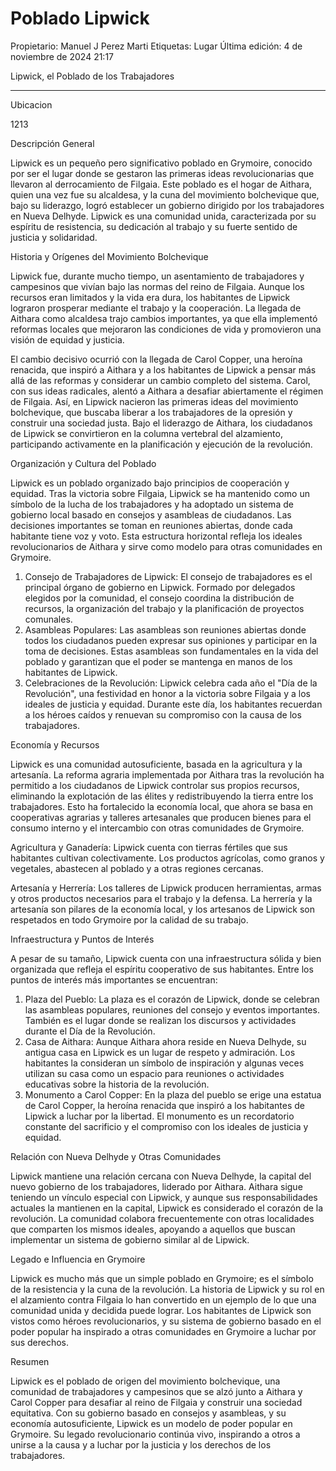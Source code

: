 # Poblado Lipwick

Propietario: Manuel J Perez Marti
Etiquetas: Lugar
Última edición: 4 de noviembre de 2024 21:17

Lipwick, el Poblado de los Trabajadores

---

Ubicacion

1213

Descripción General

Lipwick es un pequeño pero significativo poblado en Grymoire, conocido por ser el lugar donde se gestaron las primeras ideas revolucionarias que llevaron al derrocamiento de Filgaia. Este poblado es el hogar de Aithara, quien una vez fue su alcaldesa, y la cuna del movimiento bolchevique que, bajo su liderazgo, logró establecer un gobierno dirigido por los trabajadores en Nueva Delhyde. Lipwick es una comunidad unida, caracterizada por su espíritu de resistencia, su dedicación al trabajo y su fuerte sentido de justicia y solidaridad.

Historia y Orígenes del Movimiento Bolchevique

Lipwick fue, durante mucho tiempo, un asentamiento de trabajadores y campesinos que vivían bajo las normas del reino de Filgaia. Aunque los recursos eran limitados y la vida era dura, los habitantes de Lipwick lograron prosperar mediante el trabajo y la cooperación. La llegada de Aithara como alcaldesa trajo cambios importantes, ya que ella implementó reformas locales que mejoraron las condiciones de vida y promovieron una visión de equidad y justicia.

El cambio decisivo ocurrió con la llegada de Carol Copper, una heroína renacida, que inspiró a Aithara y a los habitantes de Lipwick a pensar más allá de las reformas y considerar un cambio completo del sistema. Carol, con sus ideas radicales, alentó a Aithara a desafiar abiertamente el régimen de Filgaia. Así, en Lipwick nacieron las primeras ideas del movimiento bolchevique, que buscaba liberar a los trabajadores de la opresión y construir una sociedad justa. Bajo el liderazgo de Aithara, los ciudadanos de Lipwick se convirtieron en la columna vertebral del alzamiento, participando activamente en la planificación y ejecución de la revolución.

Organización y Cultura del Poblado

Lipwick es un poblado organizado bajo principios de cooperación y equidad. Tras la victoria sobre Filgaia, Lipwick se ha mantenido como un símbolo de la lucha de los trabajadores y ha adoptado un sistema de gobierno local basado en consejos y asambleas de ciudadanos. Las decisiones importantes se toman en reuniones abiertas, donde cada habitante tiene voz y voto. Esta estructura horizontal refleja los ideales revolucionarios de Aithara y sirve como modelo para otras comunidades en Grymoire.

1. Consejo de Trabajadores de Lipwick: El consejo de trabajadores es el principal órgano de gobierno en Lipwick. Formado por delegados elegidos por la comunidad, el consejo coordina la distribución de recursos, la organización del trabajo y la planificación de proyectos comunales.
2. Asambleas Populares: Las asambleas son reuniones abiertas donde todos los ciudadanos pueden expresar sus opiniones y participar en la toma de decisiones. Estas asambleas son fundamentales en la vida del poblado y garantizan que el poder se mantenga en manos de los habitantes de Lipwick.
3. Celebraciones de la Revolución: Lipwick celebra cada año el "Día de la Revolución", una festividad en honor a la victoria sobre Filgaia y a los ideales de justicia y equidad. Durante este día, los habitantes recuerdan a los héroes caídos y renuevan su compromiso con la causa de los trabajadores.

Economía y Recursos

Lipwick es una comunidad autosuficiente, basada en la agricultura y la artesanía. La reforma agraria implementada por Aithara tras la revolución ha permitido a los ciudadanos de Lipwick controlar sus propios recursos, eliminando la explotación de las élites y redistribuyendo la tierra entre los trabajadores. Esto ha fortalecido la economía local, que ahora se basa en cooperativas agrarias y talleres artesanales que producen bienes para el consumo interno y el intercambio con otras comunidades de Grymoire.

Agricultura y Ganadería: Lipwick cuenta con tierras fértiles que sus habitantes cultivan colectivamente. Los productos agrícolas, como granos y vegetales, abastecen al poblado y a otras regiones cercanas.

Artesanía y Herrería: Los talleres de Lipwick producen herramientas, armas y otros productos necesarios para el trabajo y la defensa. La herrería y la artesanía son pilares de la economía local, y los artesanos de Lipwick son respetados en todo Grymoire por la calidad de su trabajo.

Infraestructura y Puntos de Interés

A pesar de su tamaño, Lipwick cuenta con una infraestructura sólida y bien organizada que refleja el espíritu cooperativo de sus habitantes. Entre los puntos de interés más importantes se encuentran:

1. Plaza del Pueblo: La plaza es el corazón de Lipwick, donde se celebran las asambleas populares, reuniones del consejo y eventos importantes. También es el lugar donde se realizan los discursos y actividades durante el Día de la Revolución.
2. Casa de Aithara: Aunque Aithara ahora reside en Nueva Delhyde, su antigua casa en Lipwick es un lugar de respeto y admiración. Los habitantes la consideran un símbolo de inspiración y algunas veces utilizan su casa como un espacio para reuniones o actividades educativas sobre la historia de la revolución.
3. Monumento a Carol Copper: En la plaza del pueblo se erige una estatua de Carol Copper, la heroína renacida que inspiró a los habitantes de Lipwick a luchar por la libertad. El monumento es un recordatorio constante del sacrificio y el compromiso con los ideales de justicia y equidad.

Relación con Nueva Delhyde y Otras Comunidades

Lipwick mantiene una relación cercana con Nueva Delhyde, la capital del nuevo gobierno de los trabajadores, liderado por Aithara. Aithara sigue teniendo un vínculo especial con Lipwick, y aunque sus responsabilidades actuales la mantienen en la capital, Lipwick es considerado el corazón de la revolución. La comunidad colabora frecuentemente con otras localidades que comparten los mismos ideales, apoyando a aquellos que buscan implementar un sistema de gobierno similar al de Lipwick.

Legado e Influencia en Grymoire

Lipwick es mucho más que un simple poblado en Grymoire; es el símbolo de la resistencia y la cuna de la revolución. La historia de Lipwick y su rol en el alzamiento contra Filgaia lo han convertido en un ejemplo de lo que una comunidad unida y decidida puede lograr. Los habitantes de Lipwick son vistos como héroes revolucionarios, y su sistema de gobierno basado en el poder popular ha inspirado a otras comunidades en Grymoire a luchar por sus derechos.

Resumen

Lipwick es el poblado de origen del movimiento bolchevique, una comunidad de trabajadores y campesinos que se alzó junto a Aithara y Carol Copper para desafiar al reino de Filgaia y construir una sociedad equitativa. Con su gobierno basado en consejos y asambleas, y su economía autosuficiente, Lipwick es un modelo de poder popular en Grymoire. Su legado revolucionario continúa vivo, inspirando a otros a unirse a la causa y a luchar por la justicia y los derechos de los trabajadores.